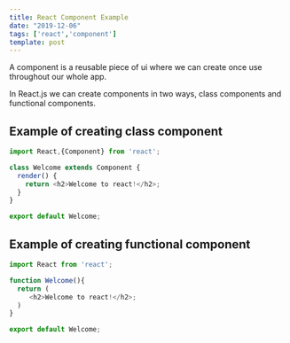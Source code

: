 ```yaml
---
title: React Component Example
date: "2019-12-06"
tags: ['react','component']
template: post
---
```


A component is a reusable piece of ui where we can create once use throughout our whole app.

In React.js we can create components in two ways, class components and functional components.

## Example of creating class component

```js
import React,{Component} from 'react';

class Welcome extends Component {
  render() {
    return <h2>Welcome to react!</h2>;
  }
}

export default Welcome;
```

## Example of creating functional component

```js
import React from 'react';

function Welcome(){
  return (
     <h2>Welcome to react!</h2>;
  )
}

export default Welcome;
```
